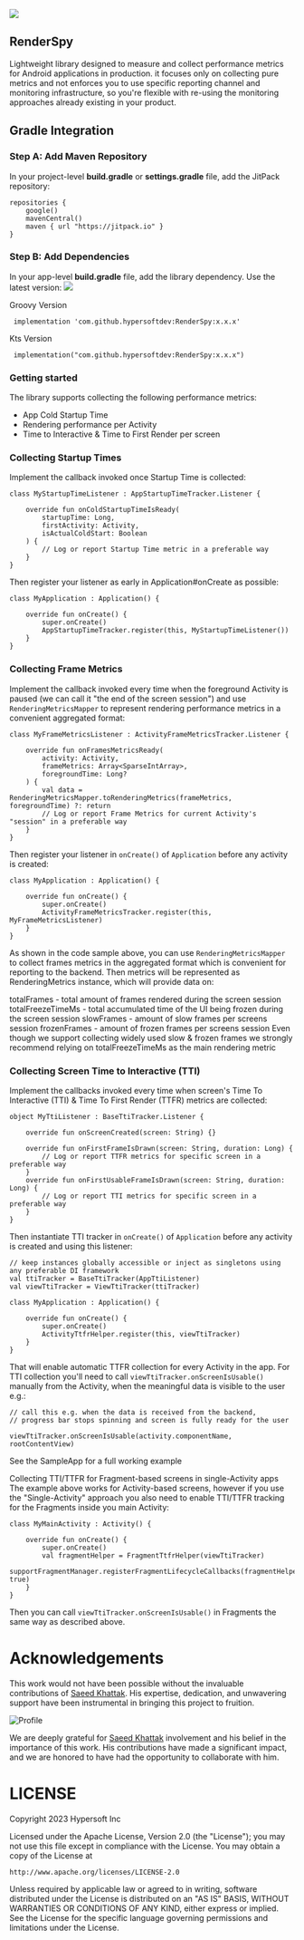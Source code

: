 [![](https://jitpack.io/v/AndroidCrafts-man/RenderSpy.svg)](https://jitpack.io/#AndroidCrafts-man/RenderSpy)

## RenderSpy

Lightweight library designed to measure and collect performance metrics for Android applications in production. it focuses only on collecting pure metrics and not enforces you to use specific reporting channel and monitoring infrastructure, so you're flexible with re-using the monitoring approaches already existing in your product.

## Gradle Integration

### Step A: Add Maven Repository

In your project-level **build.gradle** or **settings.gradle** file, add the JitPack repository:
```
repositories {
    google()
    mavenCentral()
    maven { url "https://jitpack.io" }
}
```  

### Step B: Add Dependencies

In your app-level **build.gradle** file, add the library dependency. Use the latest version: [![](https://jitpack.io/v/hypersoftdev/CropView.svg)](https://jitpack.io/#hypersoftdev/CropView)

Groovy Version
```
 implementation 'com.github.hypersoftdev:RenderSpy:x.x.x'
```
Kts Version
```
 implementation("com.github.hypersoftdev:RenderSpy:x.x.x")
```

### Getting started
The library supports collecting the following performance metrics:

* App Cold Startup Time
* Rendering performance per Activity
* Time to Interactive & Time to First Render per screen

### Collecting Startup Times
Implement the callback invoked once Startup Time is collected:

```
class MyStartupTimeListener : AppStartupTimeTracker.Listener {

    override fun onColdStartupTimeIsReady(
        startupTime: Long,
        firstActivity: Activity,
        isActualColdStart: Boolean
    ) {
        // Log or report Startup Time metric in a preferable way
    }
}
```
Then register your listener as early in Application#onCreate as possible:

```
class MyApplication : Application() {

    override fun onCreate() {
        super.onCreate()
        AppStartupTimeTracker.register(this, MyStartupTimeListener())
    }
}
```

### Collecting Frame Metrics
Implement the callback invoked every time when the foreground Activity is paused (we can call it "the end of the screen session") and use `RenderingMetricsMapper`  to represent rendering performance metrics in a convenient aggregated format:

```
class MyFrameMetricsListener : ActivityFrameMetricsTracker.Listener {

    override fun onFramesMetricsReady(
        activity: Activity,
        frameMetrics: Array<SparseIntArray>,
        foregroundTime: Long?
    ) {
        val data = RenderingMetricsMapper.toRenderingMetrics(frameMetrics, foregroundTime) ?: return
        // Log or report Frame Metrics for current Activity's "session" in a preferable way
    }
}
```
Then register your listener in `onCreate()` of `Application` before any activity is created:
```
class MyApplication : Application() {

    override fun onCreate() {
        super.onCreate()
        ActivityFrameMetricsTracker.register(this, MyFrameMetricsListener)
    }
}
```
As shown in the code sample above, you can use `RenderingMetricsMapper` to collect frames metrics in the aggregated format which is convenient for reporting to the backend. Then metrics will be represented as RenderingMetrics instance, which will provide data on:

totalFrames - total amount of frames rendered during the screen session
totalFreezeTimeMs - total accumulated time of the UI being frozen during the screen session
slowFrames - amount of slow frames per screens session
frozenFrames - amount of frozen frames per screens session
Even though we support collecting widely used slow & frozen frames we strongly recommend relying on totalFreezeTimeMs as the main rendering metric

### Collecting Screen Time to Interactive (TTI)
Implement the callbacks invoked every time when screen's Time To Interactive (TTI) & Time To First Render (TTFR) metrics are collected:

```
object MyTtiListener : BaseTtiTracker.Listener {

    override fun onScreenCreated(screen: String) {}

    override fun onFirstFrameIsDrawn(screen: String, duration: Long) {
        // Log or report TTFR metrics for specific screen in a preferable way
    }
    override fun onFirstUsableFrameIsDrawn(screen: String, duration: Long) {
        // Log or report TTI metrics for specific screen in a preferable way
    }
}

```

Then instantiate TTI tracker in `onCreate()` of `Application` before any activity is created and using this listener:

```
// keep instances globally accessible or inject as singletons using any preferable DI framework
val ttiTracker = BaseTtiTracker(AppTtiListener)
val viewTtiTracker = ViewTtiTracker(ttiTracker)
```

```
class MyApplication : Application() {

    override fun onCreate() {
        super.onCreate()
        ActivityTtfrHelper.register(this, viewTtiTracker)
    }
}
```

That will enable automatic TTFR collection for every Activity in the app. For TTI collection you'll need to call `viewTtiTracker.onScreenIsUsable()` manually from the Activity, when the meaningful data is visible to the user e.g.:

```
// call this e.g. when the data is received from the backend,
// progress bar stops spinning and screen is fully ready for the user

viewTtiTracker.onScreenIsUsable(activity.componentName, rootContentView)

```
See the SampleApp for a full working example

Collecting TTI/TTFR for Fragment-based screens in single-Activity apps
The example above works for Activity-based screens, however if you use the "Single-Activity" approach you also need to enable TTI/TTFR tracking for the Fragments inside you main Activity:


```
class MyMainActivity : Activity() {

    override fun onCreate() {
        super.onCreate()
        val fragmentHelper = FragmentTtfrHelper(viewTtiTracker)
        supportFragmentManager.registerFragmentLifecycleCallbacks(fragmentHelper, true)
    }
}
```
Then you can call `viewTtiTracker.onScreenIsUsable()` in Fragments the same way as described above.

# Acknowledgements

This work would not have been possible without the invaluable contributions of [Saeed Khattak](https://github.com/AndroidCrafts-man). His expertise, dedication, and unwavering support have been instrumental in bringing this project to fruition.

![Profile]()

We are deeply grateful for [Saeed Khattak](https://github.com/AndroidCrafts-man) involvement and his belief in the importance of this work. His contributions have made a significant impact, and we are honored to have had the opportunity to collaborate with him.

# LICENSE

Copyright 2023 Hypersoft Inc

Licensed under the Apache License, Version 2.0 (the "License");
you may not use this file except in compliance with the License.
You may obtain a copy of the License at

    http://www.apache.org/licenses/LICENSE-2.0

Unless required by applicable law or agreed to in writing, software
distributed under the License is distributed on an "AS IS" BASIS,
WITHOUT WARRANTIES OR CONDITIONS OF ANY KIND, either express or implied.
See the License for the specific language governing permissions and
limitations under the License.